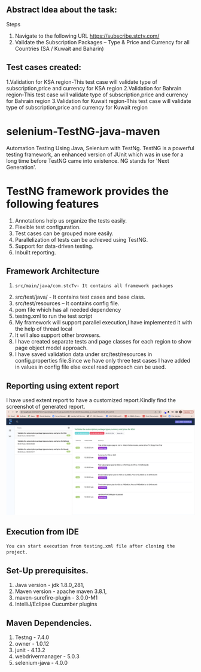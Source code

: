 ## Abstract Idea about the task:
Steps
1. Navigate to the following URL https://subscribe.stctv.com/
2. Validate the Subscription Packages – Type & Price and Currency for all Countries (SA /
Kuwait and Baharin)

## Test cases created:
1.Validation for KSA region-This test case will validate type of subscription,price and currency for KSA region
2.Validation for Bahrain region-This test case will validate type of subscription,price and currency for Bahrain region
3.Validation for Kuwait region-This test case will validate type of subscription,price and currency for Kuwait region

# selenium-TestNG-java-maven

Automation Testing Using Java, Selenium with TestNg.
TestNG is a powerful testing framework, an enhanced version of JUnit which was in use for a long time before TestNG came into existence. NG stands for 'Next Generation'.
# TestNG framework provides the following features

1.	Annotations help us organize the tests easily.
2.	Flexible test configuration.
3.	Test cases can be grouped more easily.
4.	Parallelization of tests can be achieved using TestNG.
5.	Support for data-driven testing.
6.	Inbuilt reporting.

## Framework Architecture

 1.     src/main/java/com.stcTv- It contains all framework packages
 2.	src/test/java/ - It contains test cases and base class.
 3.	src/test/resources – It contains config file.
 4.	pom file which has all needed dependency
 5.	testng.xml to run the test script
 6.	My framework will support parallel execution,I have implemented it with the help of thread local
 7.	It will also support other browsers.
 8.	I have created separate tests and page classes for each region to show page object model approach.
 9.	I have saved validation data under src/test/resources in config.properties file.Since we have only three test cases I have added in values in config file else excel read approach can be used.
 
 ## Reporting using extent report
 I have used extent report to have a customized report.Kindly find the screenshot of generated report.
 <img src="ReportScreenshot.png">
 
## Execution from IDE

	You can start execution from testing.xml file after cloning the project.


## Set-Up prerequisites.

1.	Java version - jdk 1.8.0_281,
2.	Maven version - apache maven 3.8.1,
3.	maven-surefire-plugin - 3.0.0-M1
4.	IntelliJ/Eclipse Cucumber plugins

## Maven Dependencies.

1.	Testng - 7.4.0
2.	owner - 1.0.12
3.	junit - 4.13.2
4.	webdrivermanager - 5.0.3
5.	selenium-java - 4.0.0







